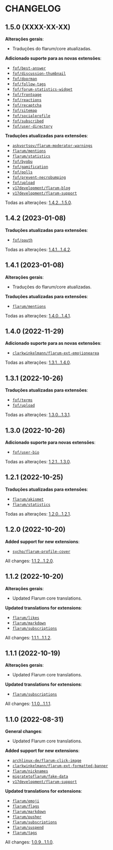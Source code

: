 CHANGELOG
=========


1.5.0 (XXXX-XX-XX)
------------------

**Alterações gerais**:

* Traduções do flarum/core atualizadas.


**Adicionado suporte para as novas extensões**:

* [`fof/best-answer`](https://github.com/FriendsOfFlarum/best-answer)
* [`fof/discussion-thumbnail`](https://github.com/FriendsOfFlarum/discussion-thumbnail)
* [`fof/doorman`](https://github.com/FriendsOfFlarum/doorman)
* [`fof/follow-tags`](https://github.com/FriendsOfFlarum/follow-tags)
* [`fof/forum-statistics-widget`](https://github.com/FriendsOfFlarum/forum-statistics-widget)
* [`fof/frontpage`](https://github.com/FriendsOfFlarum/frontpage)
* [`fof/reactions`](https://github.com/FriendsOfFlarum/reactions)
* [`fof/recaptcha`](https://github.com/FriendsOfFlarum/recaptcha)
* [`fof/sitemap`](https://github.com/FriendsOfFlarum/sitemap)
* [`fof/socialprofile`](https://github.com/FriendsOfFlarum/socialprofile)
* [`fof/subscribed`](https://github.com/FriendsOfFlarum/subscribed)
* [`fof/user-directory`](https://github.com/FriendsOfFlarum/user-directory)


**Traduções atualizadas para extensões**:

* [`askvortsov/flarum-moderator-warnings`](https://github.com/askvortsov1/flarum-moderator-warnings)
* [`flarum/mentions`](https://github.com/flarum/mentions)
* [`flarum/statistics`](https://github.com/flarum/statistics)
* [`fof/byobu`](https://github.com/FriendsOfFlarum/byobu)
* [`fof/gamification`](https://github.com/FriendsOfFlarum/gamification)
* [`fof/polls`](https://github.com/FriendsOfFlarum/polls)
* [`fof/prevent-necrobumping`](https://github.com/FriendsOfFlarum/prevent-necrobumping)
* [`fof/upload`](https://github.com/FriendsOfFlarum/upload)
* [`v17development/flarum-blog`](https://github.com/v17development/flarum-blog)
* [`v17development/flarum-support`](https://extiverse.com/extension/v17development/flarum-support)


Todas as alterações: [1.4.2...1.5.0](https://github.com/flarum-lang/brazilian/compare/1.4.2...1.5.0).


1.4.2 (2023-01-08)
------------------

**Traduções atualizadas para extensões**:

* [`fof/oauth`](https://github.com/FriendsOfFlarum/oauth)


Todas as alterações: [1.4.1...1.4.2](https://github.com/flarum-lang/brazilian/compare/1.4.1...1.4.2).


1.4.1 (2023-01-08)
------------------

**Alterações gerais**:

* Traduções do flarum/core atualizadas.


**Traduções atualizadas para extensões**:

* [`flarum/mentions`](https://github.com/flarum/mentions)


Todas as alterações: [1.4.0...1.4.1](https://github.com/flarum-lang/brazilian/compare/1.4.0...1.4.1).


1.4.0 (2022-11-29)
------------------

**Adicionado suporte para as novas extensões**:

* [`clarkwinkelmann/flarum-ext-emojionearea`](https://github.com/clarkwinkelmann/flarum-ext-emojionearea)


Todas as alterações: [1.3.1...1.4.0](https://github.com/flarum-lang/brazilian/compare/1.3.1...1.4.0).


1.3.1 (2022-10-26)
------------------

**Traduções atualizadas para extensões**:

* [`fof/terms`](https://github.com/FriendsOfFlarum/terms)
* [`fof/upload`](https://github.com/FriendsOfFlarum/upload)


Todas as alterações: [1.3.0...1.3.1](https://github.com/flarum-lang/brazilian/compare/1.3.0...1.3.1).


1.3.0 (2022-10-26)
------------------

**Adicionado suporte para novas extensões**:

* [`fof/user-bio`](https://github.com/FriendsOfFlarum/user-bio)


Todas as alterações: [1.2.1...1.3.0](https://github.com/flarum-lang/brazilian/compare/1.2.1...1.3.0).


1.2.1 (2022-10-25)
------------------

**Traduções atualizadas para extensões**:

* [`flarum/akismet`](https://github.com/flarum/akismet)
* [`flarum/statistics`](https://github.com/flarum/statistics)


Todas as alterações: [1.2.0...1.2.1](https://github.com/flarum-lang/brazilian/compare/1.2.0...1.2.1).


1.2.0 (2022-10-20)
------------------

**Added support for new extensions**:

* [`sycho/flarum-profile-cover`](https://github.com/SychO9/flarum-profile-cover)


All changes: [1.1.2...1.2.0](https://github.com/flarum-lang/brazilian/compare/1.1.2...1.2.0).


1.1.2 (2022-10-20)
------------------

**Alterações gerais**:

* Updated Flarum core translations.


**Updated translations for extensions**:

* [`flarum/likes`](https://github.com/flarum/likes)
* [`flarum/markdown`](https://github.com/flarum/markdown)
* [`flarum/subscriptions`](https://github.com/flarum/subscriptions)


All changes: [1.1.1...1.1.2](https://github.com/flarum-lang/brazilian/compare/1.1.1...1.1.2).


1.1.1 (2022-10-19)
------------------

**Alterações gerais**:

* Updated Flarum core translations.


**Updated translations for extensions**:

* [`flarum/subscriptions`](https://github.com/flarum/subscriptions)


All changes: [1.1.0...1.1.1](https://github.com/flarum-lang/brazilian/compare/1.1.0...1.1.1).


1.1.0 (2022-08-31)
------------------

**General changes**:

* Updated Flarum core translations.


**Added support for new extensions**:

* [`archlinux-de/flarum-click-image`](https://github.com/archlinux-de/flarum-click-image)
* [`clarkwinkelmann/flarum-ext-formatted-banner`](https://github.com/clarkwinkelmann/flarum-ext-formatted-banner)
* [`flarum/nicknames`](https://github.com/flarum/nicknames)
* [`migratetoflarum/fake-data`](https://github.com/migratetoflarum/fake-data)
* [`v17development/flarum-support`](https://extiverse.com/extension/v17development/flarum-support)


**Updated translations for extensions**:

* [`flarum/emoji`](https://github.com/flarum/emoji)
* [`flarum/flags`](https://github.com/flarum/flags)
* [`flarum/markdown`](https://github.com/flarum/markdown)
* [`flarum/pusher`](https://github.com/flarum/pusher)
* [`flarum/subscriptions`](https://github.com/flarum/subscriptions)
* [`flarum/suspend`](https://github.com/flarum/suspend)
* [`flarum/tags`](https://github.com/flarum/tags)


All changes: [1.0.9...1.1.0](https://github.com/flarum-lang/brazilian/compare/1.0.9...1.1.0).


